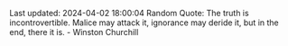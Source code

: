 Last updated: 2024-04-02 18:00:04
Random Quote: The truth is incontrovertible. Malice may attack it, ignorance may deride it, but in the end, there it is. - Winston Churchill